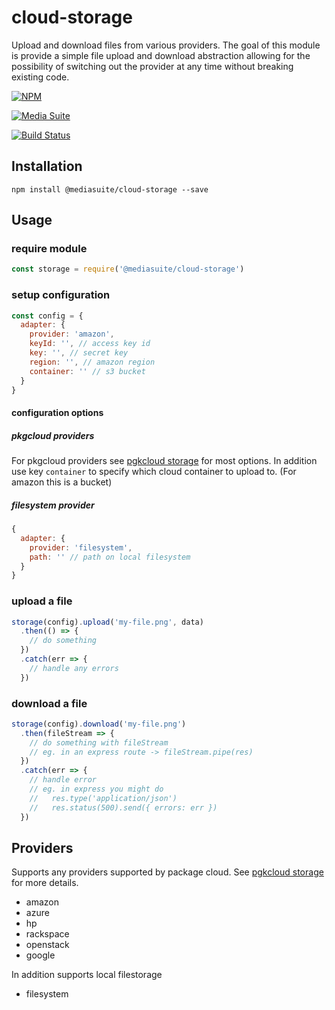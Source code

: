 # cloud-storage

Upload and download files from various providers.
The goal of this module is provide a simple file
upload and download abstraction allowing for the
possibility of switching out the provider at any
time without breaking existing code.

[![NPM](https://nodei.co/npm/cloud-storage.png?downloads=true&stars=true)](https://nodei.co/npm/@mediasuite/cloud-storage/)

[![Media Suite](http://mediasuite.co.nz/ms-badge.png)](http://mediasuite.co.nz)

[![Build Status](https://travis-ci.org/mediasuitenz/cloud-storage.svg)](https://travis-ci.org/mediasuitenz/cloud-storage)

## Installation

```
npm install @mediasuite/cloud-storage --save
```

## Usage

### require module
```js
const storage = require('@mediasuite/cloud-storage')
```

### setup configuration
```js
const config = {
  adapter: {
    provider: 'amazon',
    keyId: '', // access key id
    key: '', // secret key
    region: '', // amazon region
    container: '' // s3 bucket
  }
}
```

#### configuration options

##### pkgcloud providers
For pkgcloud providers see [pgkcloud storage](https://www.npmjs.com/package/pkgcloud#storage) for most options. In addition use key `container` to specify which cloud container to upload to. (For amazon this is a bucket)

##### filesystem provider
```js
{
  adapter: {
    provider: 'filesystem',
    path: '' // path on local filesystem
  }
}
```

### upload a file
```js
storage(config).upload('my-file.png', data)
  .then(() => {
    // do something
  })
  .catch(err => {
    // handle any errors
  })
```

### download a file
```js
storage(config).download('my-file.png')
  .then(fileStream => {
    // do something with fileStream
    // eg. in an express route -> fileStream.pipe(res)
  })
  .catch(err => {
    // handle error
    // eg. in express you might do
    //   res.type('application/json')
    //   res.status(500).send({ errors: err })
  })
```

## Providers

Supports any providers supported by package cloud. See [pgkcloud storage](https://www.npmjs.com/package/pkgcloud#storage) for more details.
- amazon
- azure
- hp
- rackspace
- openstack
- google

In addition supports local filestorage
- filesystem
